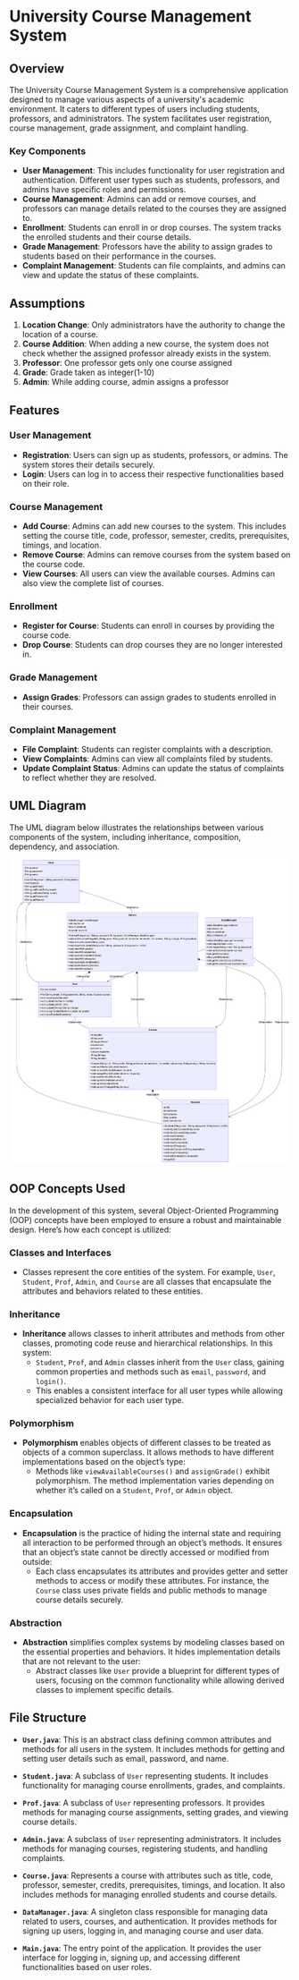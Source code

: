 # University Course Management System

## Overview

The University Course Management System is a comprehensive application designed to manage various aspects of a university's academic environment. It caters to different types of users including students, professors, and administrators. The system facilitates user registration, course management, grade assignment, and complaint handling.

### Key Components

- **User Management**: This includes functionality for user registration and authentication. Different user types such as students, professors, and admins have specific roles and permissions.
- **Course Management**: Admins can add or remove courses, and professors can manage details related to the courses they are assigned to.
- **Enrollment**: Students can enroll in or drop courses. The system tracks the enrolled students and their course details.
- **Grade Management**: Professors have the ability to assign grades to students based on their performance in the courses.
- **Complaint Management**: Students can file complaints, and admins can view and update the status of these complaints.

## Assumptions

1. **Location Change**: Only administrators have the authority to change the location of a course.
2. **Course Addition**: When adding a new course, the system does not check whether the assigned professor already exists in the system.
3. **Professor**: One professor gets only one course assigned
4. **Grade**: Grade taken as integer(1-10)
5. **Admin**: While adding course, admin assigns a professor

## Features

### User Management

- **Registration**: Users can sign up as students, professors, or admins. The system stores their details securely.
- **Login**: Users can log in to access their respective functionalities based on their role.

### Course Management

- **Add Course**: Admins can add new courses to the system. This includes setting the course title, code, professor, semester, credits, prerequisites, timings, and location.
- **Remove Course**: Admins can remove courses from the system based on the course code.
- **View Courses**: All users can view the available courses. Admins can also view the complete list of courses.

### Enrollment

- **Register for Course**: Students can enroll in courses by providing the course code.
- **Drop Course**: Students can drop courses they are no longer interested in.

### Grade Management

- **Assign Grades**: Professors can assign grades to students enrolled in their courses.

### Complaint Management

- **File Complaint**: Students can register complaints with a description.
- **View Complaints**: Admins can view all complaints filed by students.
- **Update Complaint Status**: Admins can update the status of complaints to reflect whether they are resolved.

## UML Diagram

The UML diagram below illustrates the relationships between various components of the system, including inheritance, composition, dependency, and association.

![UML Diagram](uml.png)

## OOP Concepts Used

In the development of this system, several Object-Oriented Programming (OOP) concepts have been employed to ensure a robust and maintainable design. Here’s how each concept is utilized:

### Classes and Interfaces

- Classes represent the core entities of the system. For example, `User`, `Student`, `Prof`, `Admin`, and `Course` are all classes that encapsulate the attributes and behaviors related to these entities.

### Inheritance

- **Inheritance** allows classes to inherit attributes and methods from other classes, promoting code reuse and hierarchical relationships. In this system:
    - `Student`, `Prof`, and `Admin` classes inherit from the `User` class, gaining common properties and methods such as `email`, `password`, and `login()`.
    - This enables a consistent interface for all user types while allowing specialized behavior for each user type.

### Polymorphism

- **Polymorphism** enables objects of different classes to be treated as objects of a common superclass. It allows methods to have different implementations based on the object’s type:
    - Methods like `viewAvailableCourses()` and `assignGrade()` exhibit polymorphism. The method implementation varies depending on whether it’s called on a `Student`, `Prof`, or `Admin` object.

### Encapsulation

- **Encapsulation** is the practice of hiding the internal state and requiring all interaction to be performed through an object’s methods. It ensures that an object’s state cannot be directly accessed or modified from outside:
    - Each class encapsulates its attributes and provides getter and setter methods to access or modify these attributes. For instance, the `Course` class uses private fields and public methods to manage course details securely.

### Abstraction

- **Abstraction** simplifies complex systems by modeling classes based on the essential properties and behaviors. It hides implementation details that are not relevant to the user:
    - Abstract classes like `User` provide a blueprint for different types of users, focusing on the common functionality while allowing derived classes to implement specific details.

## File Structure

- **`User.java`**: This is an abstract class defining common attributes and methods for all users in the system. It includes methods for getting and setting user details such as email, password, and name.

- **`Student.java`**: A subclass of `User` representing students. It includes functionality for managing course enrollments, grades, and complaints.

- **`Prof.java`**: A subclass of `User` representing professors. It provides methods for managing course assignments, setting grades, and viewing course details.

- **`Admin.java`**: A subclass of `User` representing administrators. It includes methods for managing courses, registering students, and handling complaints.

- **`Course.java`**: Represents a course with attributes such as title, code, professor, semester, credits, prerequisites, timings, and location. It also includes methods for managing enrolled students and course details.

- **`DataManager.java`**: A singleton class responsible for managing data related to users, courses, and authentication. It provides methods for signing up users, logging in, and managing course and user data.

- **`Main.java`**: The entry point of the application. It provides the user interface for logging in, signing up, and accessing different functionalities based on user roles.
